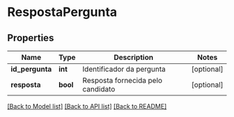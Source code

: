 # RespostaPergunta

## Properties
Name | Type | Description | Notes
------------ | ------------- | ------------- | -------------
**id_pergunta** | **int** | Identificador da pergunta | [optional] 
**resposta** | **bool** | Resposta fornecida pelo candidato | [optional] 

[[Back to Model list]](../README.md#documentation-for-models) [[Back to API list]](../README.md#documentation-for-api-endpoints) [[Back to README]](../README.md)


